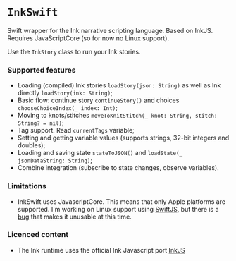 #  ``InkSwift``
Swift wrapper for the Ink narrative scripting language. Based on InkJS. Requires JavaScriptCore (so for now no Linux support).

Use the ``InkStory`` class to run your Ink stories.

### Supported features
- Loading (compiled) Ink stories `loadStory(json: String)` as well as Ink directly `loadStory(ink: String)`;
- Basic flow: continue story `continueStory()` and choices `chooseChoiceIndex(_ index: Int)`;
- Moving to knots/stitches `moveToKnitStitch(_ knot: String, stitch: String? = nil)`;
- Tag support. Read `currentTags` variable;
- Setting and getting variable values (supports strings, 32-bit integers and doubles);
- Loading and saving state `stateToJSON()` and `loadState(_ jsonDataString: String)`;
- Combine integration (subscribe to state changes, observe variables).

### Limitations
* InkSwift uses JavascriptCore. This means that only Apple platforms are supported. I'm working on Linux support using [SwiftJS](https://github.com/SusanDoggie/SwiftJS), but there is a [bug](https://github.com/SusanDoggie/SwiftJS/issues/1) that makes it unusable at this time.

### Licenced content
* The Ink runtime uses the official Ink Javascript port [InkJS](https://github.com/y-lohse/inkjs)
